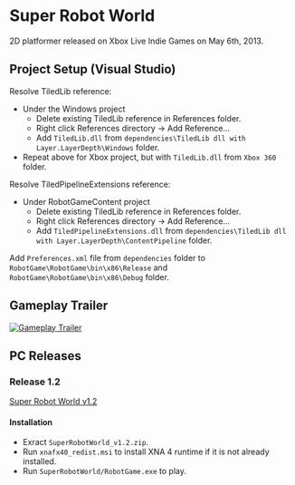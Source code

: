 # Super Robot World

2D platformer released on Xbox Live Indie Games on May 6th, 2013.

## Project Setup (Visual Studio)

Resolve TiledLib reference:
- Under the Windows project
	- Delete existing TiledLib reference in References folder.
	- Right click References directory -> Add Reference...
	- Add ``TiledLib.dll`` from ``dependencies\TiledLib dll with Layer.LayerDepth\Windows`` folder.
- Repeat above for Xbox project, but with ``TiledLib.dll`` from ``Xbox 360`` folder.

Resolve TiledPipelineExtensions reference:
- Under RobotGameContent project
	- Delete existing TiledLib reference in References folder.
	- Right click References directory -> Add Reference...
	- Add ``TiledPipelineExtensions.dll`` from ``dependencies\TiledLib dll with Layer.LayerDepth\ContentPipeline`` folder.

Add ``Preferences.xml`` file from ``dependencies`` folder to ``RobotGame\RobotGame\bin\x86\Release`` and ``RobotGame\RobotGame\bin\x86\Debug`` folder.

## Gameplay Trailer

[![Gameplay Trailer](https://user-images.githubusercontent.com/7308112/234971023-86881f8d-db72-467e-ab79-dd10d6553c59.PNG)](https://www.youtube.com/watch?v=3lDOSaMp0Z8 "Gameplay Trailer")

## PC Releases

### Release 1.2

[Super Robot World v1.2](https://github.com/gardnerdickson/super-robot-world/releases/download/v1.2/SuperRobotWorld_v1.2.zip)

#### Installation

- Exract ``SuperRobotWorld_v1.2.zip``.
- Run ``xnafx40_redist.msi`` to install XNA 4 runtime if it is not already installed.
- Run ``SuperRobotWorld/RobotGame.exe`` to play.
